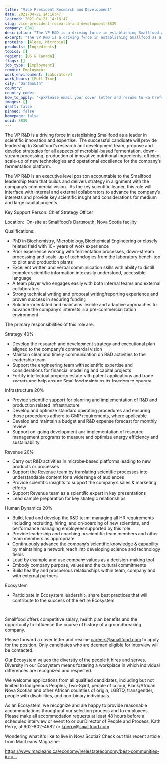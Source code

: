 ```yaml
---
title: "Vice President Research and Development"
date: 2021-04-21 14:16:47
lastmod: 2021-04-21 14:16:47
slug: vice-president-research-and-development-8839
company: 8841
description: "The VP R&D is a driving force in establishing Smallfood as a leader in scientific innovation and expertise.  The successful candidate will provide leadership to Smallfood’s research and development team, propose and develop strategies for all aspects of microbial-based fermentation, down-stream processing, production of innovative nutritional ingredients, efficient scale-up of new technologies and operational excellence for the company’s fermentation platform. "
excerpt: "The VP R&D is a driving force in establishing Smallfood as a leader in scientific innovation and expertise.  The successful candidate will provide leadership to Smallfood’s research and development team, propose and develop strategies for all aspects of microbial-based fermentation, down-stream processing, production of innovative nutritional ingredients, efficient scale-up of new technologies and operational excellence for the company’s fermentation platform. "
proteins: [Algae, Microbial]
products: [Ingredients]
topics: []
regions: [US & Canada]
flags: []
job_type: [Employment]
remote: Employment
work_environment: [Laboratory]
work_hours: [Full-Time]
city: "Dartmouth"
country: 
country_code: 
how_to_apply: "<p>Please email your cover letter and resume to <a href=\"mailto:careers@smallfood.com\">careers@smallfood.com</a> to apply. </p>"
images: []
draft: false
pinned: false
homepage: false
uuid: 8839
---
```

<p>The VP R&D is a driving force in establishing Smallfood as a leader in scientific innovation and expertise.  The successful candidate will provide leadership to Smallfood’s research and development team, propose and develop strategies for all aspects of microbial-based fermentation, down-stream processing, production of innovative nutritional ingredients, efficient scale-up of new technologies and operational excellence for the company’s fermentation platform. </p>
<p>The VP R&D is an executive level position accountable to the Smallfood leadership team that builds and delivers strategy in alignment with the company’s commercial vision.  As the key scientific leader, this role will interface with internal and external collaborators to advance the company’s interests and provide key scientific insight and considerations for medium and large capital projects</p>
<p>Key Support Person: Chief Strategy Officer</p>
<p>Location:  On-site at Smallfood’s Dartmouth, Nova Scotia facility</p>
<p>Qualifications:</p>
<ul>
<li>PhD in Biochemistry, Microbiology, Biochemical Engineering or closely related field with 10+ years of work experience</li>
<li>Prior experience working with fermentation processes, down-stream processing and scale-up of technologies from the laboratory bench-top to pilot and production plants</li>
<li>Excellent written and verbal communication skills with ability to distill complex scientific information into easily understood, accessible language</li>
<li>A team player who engages easily with both internal teams and external collaborators</li>
<li>Strong technical writing and proposal writing/reporting experience and proven success in securing funding</li>
<li>Solution-orientated and maintains flexible and adaptive approaches to advance the company’s interests in a pre-commercialization environment</li>
</ul>
<p>The primary responsibilities of this role are:</p>
<p>Strategy 40%</p>
<ul>
<li>Develop the research and development strategy and executional plan aligned to the company’s commercial vision</li>
<li>Maintain clear and timely communication on R&D activities to the leadership team</li>
<li>Support the engineering team with scientific expertise and considerations for financial modelling and capital projects</li>
<li>Fortify intellectual property estate with patent applications and trade secrets and help ensure Smallfood maintains its freedom to operate</li>
</ul>
<p>Infrastructure 20%</p>
<ul>
<li>Provide scientific support for planning and implementation of R&D and production related infrastructure</li>
<li>Develop and optimize standard operating procedures and ensuring those procedures adhere to GMP requirements, where applicable</li>
<li>Develop and maintain a budget and R&D expense forecast for monthly review</li>
<li>Support on-going development and implementation of resource management programs to measure and optimize energy efficiency and sustainability </li>
</ul>
<p>Revenue 20%</p>
<ul>
<li>Carry out R&D activities in microbe-based platforms leading to new products or processes</li>
<li>Support the Revenue team by translating scientific processes into understandable content for a wide range of audiences</li>
<li>Provide scientific insights to support the company’s sales & marketing efforts</li>
<li>Support Revenue team as a scientific expert in key presentations</li>
<li>Lead sample preparation for key strategic relationships</li>
</ul>
<p>Human Dynamics 20%</p>
<ul>
<li>Build, lead and develop the R&D team: managing all HR requirements including recruiting, hiring, and on-boarding of new scientists, and performance managing employees supported by this role</li>
<li>Provide leadership and coaching to scientific team members and other team members as appropriate</li>
<li>Continuously advance the company’s scientific knowledge & capability by maintaining a network reach into developing science and technology fields</li>
<li>Lead by example and use company values as a decision-making tool</li>
<li>Embody company purpose, values and the cultural commitments</li>
<li>Build healthy and prosperous relationships within team, company and with external partners</li>
</ul>
<p>Ecosystem</p>
<ul>
<li>Participate in Ecosystem leadership, share best practices that will contribute to the success of the entire Ecosystem</li>
</ul>
<p> </p>
<p>Smallfood offers competitive salary, health plan benefits and the opportunity to influence the course of history of a groundbreaking company.</p>
<p>Please forward a cover letter and resume <a href="mailto:careers@smallfood.com">careers@smallfood.com</a> to apply for the position. Only candidates who are deemed eligible for interview will be contacted.</p>
<p>Our Ecosystem values the diversity of the people it hires and serves. Diversity in our Ecosystem means fostering a workplace in which individual differences are recognized and respected.</p>
<p>We welcome applications from all qualified candidates, including but not limited to Indigenous Peoples, Two-Spirit, people of colour, Black/African Nova Scotian and other African countries of origin, LGBTQ, transgender, people with disabilities, and non-binary individuals.  </p>
<p>As an Ecosystem, we recognize and are happy to provide reasonable accommodations throughout our selection process and to employees. Please make all accommodation requests at least 48 hours before a scheduled interview or event to or our Director of People and Process, Kath Perry, at 902-802-4682 or <a href="mailto:kperry@smallfood.com">kperry@smallfood.com</a>.</p>
<p>Wondering what it's like to live in Nova Scotia? Check out this recent article from MacLeans Magazine:</p>
<p><a href="https://www.macleans.ca/economy/realestateeconomy/best-communities-in-canada-why-atlantic-canada-comes-out-on-top/">https://www.macleans.ca/economy/realestateeconomy/best-communities-in-c…</a></p>
